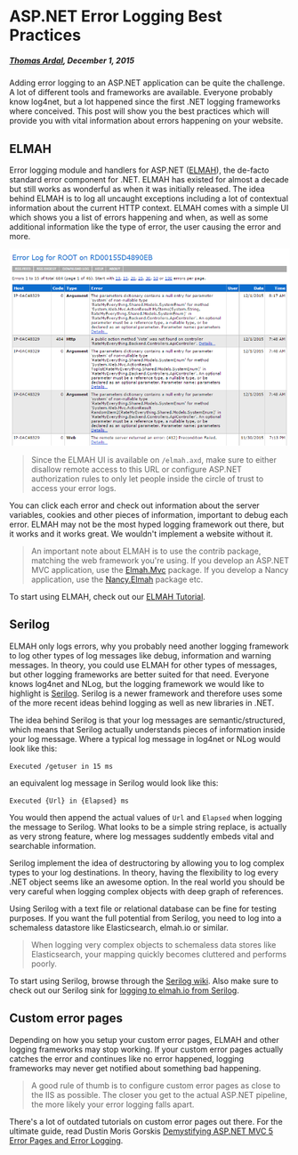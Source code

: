 # ASP.NET Error Logging Best Practices

##### [Thomas Ardal](http://elmah.io/about/), December 1, 2015

Adding error logging to an ASP.NET application can be quite the challenge. A lot of different tools and frameworks are available. Everyone probably know log4net, but a lot happened since the first .NET logging frameworks where conceived. This post will show you the best practices which will provide you with vital information about errors happening on your website.

## ELMAH

Error logging module and handlers for ASP.NET ([ELMAH](https://elmah.github.io/)), the de-facto standard error component for .NET. ELMAH has existed for almost a decade but still works as wonderful as when it was initially released. The idea behind ELMAH is to log all uncaught exceptions including a lot of contextual information about the current HTTP context. ELMAH comes with a simple UI which shows you a list of errors happening and when, as well as some additional information like the type of error, the user causing the error and more.

![elmah.axd](images/elmahaxd.png)

> Since the ELMAH UI is available on `/elmah.axd`, make sure to either disallow remote access to this URL or configure ASP.NET authorization rules to only let people inside the circle of trust to access your error logs.

You can click each error and check out information about the server variables, cookies and other pieces of information, important to debug each error. ELMAH may not be the most hyped logging framework out there, but it works and it works great. We wouldn't implement a website without it.

> An important note about ELMAH is to use the contrib package, matching the web framework you're using. If you develop an ASP.NET MVC application, use the [Elmah.Mvc](https://www.nuget.org/packages/Elmah.MVC/) package. If you develop a Nancy application, use the [Nancy.Elmah](https://www.nuget.org/packages/Nancy.Elmah/) package etc.

To start using ELMAH, check out our [ELMAH Tutorial](/elmah-tutorial).

## Serilog

ELMAH only logs errors, why you probably need another logging framework to log other types of log messages like debug, information and warning messages. In theory, you could use ELMAH for other types of messages, but other logging frameworks are better suited for that need. Everyone knows log4net and NLog, but the logging framework we would like to highlight is [Serilog](http://serilog.net/). Serilog is a newer framework and therefore uses some of the more recent ideas behind logging as well as new libraries in .NET.

The idea behind Serilog is that your log messages are semantic/structured, which means that Serilog actually understands pieces of information inside your log message. Where a typical log message in log4net or NLog would look like this:

`Executed /getuser in 15 ms`

an equivalent log message in Serilog would look like this:

`Executed {Url} in {Elapsed} ms`

You would then append the actual values of `Url` and `Elapsed` when logging the message to Serilog. What looks to be a simple string replace, is actually as very strong feature, where log messages suddently embeds vital and searchable information.

Serilog implement the idea of destructoring by allowing you to log complex types to your log destinations. In theory, having the flexibility to log every .NET object seems like an awesome option. In the real world you should be very careful when logging complex objects with deep graph of references.

Using Serilog with a text file or relational database can be fine for testing purposes. If you want the full potential from Serilog, you need to log into a schemaless datastore like Elasticsearch, elmah.io or similar.

> When logging very complex objects to schemaless data stores like Elasticsearch, your mapping quickly becomes cluttered and performs poorly.

To start using Serilog, browse through the [Serilog wiki](https://github.com/serilog/serilog/wiki). Also make sure to check out our Serilog sink for [logging to elmah.io from Serilog](http://docs.elmah.io/logging-to-elmah-io-from-serilog/).

## Custom error pages

Depending on how you setup your custom error pages, ELMAH and other logging frameworks may stop working. If your custom error pages actually catches the error and continues like no error happened, logging frameworks may never get notified about something bad happening.

> A good rule of thumb is to configure custom error pages as close to the IIS as possible. The closer you get to the actual ASP.NET pipeline, the more likely your error logging falls apart.

There's a lot of outdated tutorials on custom error pages out there. For the ultimate guide, read Dustin Moris Gorskis [Demystifying ASP.NET MVC 5 Error Pages and Error Logging](http://dusted.codes/demystifying-aspnet-mvc-5-error-pages-and-error-logging).

